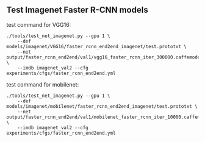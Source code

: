 ## Test Imagenet Faster R-CNN models

test command for VGG16:
```Shell
./tools/test_net_imagenet.py --gpu 1 \
    --def models/imagenet/VGG16/faster_rcnn_end2end_imagenet/test.prototxt \
    --net output/faster_rcnn_end2end/val1/vgg16_faster_rcnn_iter_300000.caffemodel \
    --imdb imagenet_val2 --cfg experiments/cfgs/faster_rcnn_end2end.yml
```
test command for mobilenet:
```Shell
./tools/test_net_imagenet.py --gpu 1 \
    --def models/imagenet/mobilenet/faster_rcnn_end2end_imagenet/test.prototxt \
    --net output/faster_rcnn_end2end/val1/mobilenet_faster_rcnn_iter_10000.caffemodel \
    --imdb imagenet_val2 --cfg experiments/cfgs/faster_rcnn_end2end.yml
```
